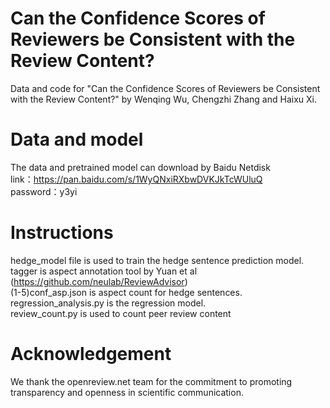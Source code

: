 # Can the Confidence Scores of Reviewers be Consistent with the Review Content?
Data and code for "Can the Confidence Scores of Reviewers be Consistent with the Review Content?" by Wenqing Wu, Chengzhi Zhang and Haixu Xi.

# Data and model
The data and pretrained model can download by Baidu Netdisk<br>
link：https://pan.baidu.com/s/1WyQNxiRXbwDVKJkTcWUluQ <br>
password：y3yi <br>
# Instructions
hedge_model file is used  to train the hedge sentence prediction model.<br>
tagger is aspect annotation tool by Yuan et al (https://github.com/neulab/ReviewAdvisor)<br>
(1-5)conf_asp.json is aspect count for hedge sentences.<br>
regression_analysis.py is the regression model. <br>
review_count.py is used to count peer review content<br>
# Acknowledgement
We thank the openreview.net team for the commitment to promoting transparency and openness in scientific communication.
